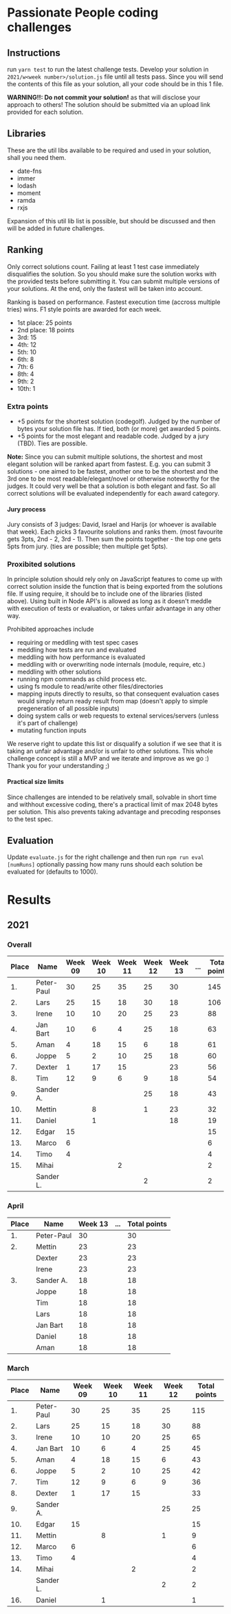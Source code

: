 # Passionate People coding challenges
## Instructions

run `yarn test` to run the latest challenge tests.
Develop your solution in `2021/w<week number>/solution.js` file until all tests pass.
Since you will send the contents of this file as your solution, all your code should be in this 1 file.

**WARNING!!: Do not commit your solution!** as that will disclose your approach to others!
The solution should be submitted via an upload link provided for each solution.

## Libraries

These are the util libs available to be required and used in your solution, shall you need them.

- date-fns
- immer
- lodash
- moment
- ramda
- rxjs

Expansion of this util lib list is possible, but should be discussed and then will be added in future challenges.


## Ranking
Only correct solutions count. Failing at least 1 test case immediately disqualifies the solution.
So you should make sure the solution works with the provided tests before submitting it.
You can submit multiple versions of your solutions. At the end, only the fastest will be taken into account.

Ranking is based on performance. Fastest execution time (accross multiple tries) wins. F1 style points are awarded for each week.
- 1st place: 25 points
- 2nd place: 18 points
- 3rd: 15
- 4th: 12
- 5th: 10
- 6th: 8
- 7th: 6
- 8th: 4
- 9th: 2
- 10th: 1

### Extra points

- +5 points for the shortest solution (codegolf). Judged by the number of bytes your solution file has. If tied, both (or more) get awarded 5 points.
- +5 points for the most elegant and readable code. Judged by a jury (TBD). Ties are possible.

**Note:** Since you can submit multiple solutions, the shortest and most elegant solution will be ranked apart from fastest. E.g. you can submit 3 solutions - one aimed to be fastest, another one to be the shortest and the 3rd one to be most readable/elegant/novel or otherwise noteworthy for the judges. It could very well be that a solution is both elegant and fast. So all correct solutions will be evaluated independently for each award category.

#### Jury process

Jury consists of 3 judges: David, Israel and Harijs (or whoever is available that week).
Each picks 3 favourite solutions and ranks them. (most favourite gets 3pts, 2nd - 2, 3rd - 1).
Then sum the points together - the top one gets 5pts from jury. (ties are possible; then multiple get 5pts).

### Proxibited solutions

In principle solution should rely only on JavaScript features to come up with correct solution inside the function that is being exported from the solutions file.
If using require, it should be to include one of the libraries (listed above). Using built in Node API's is allowed as long as it doesn't meddle with execution of tests or evaluation, or takes unfair advantage in any other way.

Prohibited approaches include
- requiring or meddling with test spec cases
- meddling how tests are run and evaluated
- meddling with how performance is evaluated
- meddling with or overwriting node internals (module, require, etc.)
- meddling with other solutions
- running npm commands as child process etc.
- using fs module to read/write other files/directories
- mapping inputs directly to results, so that consequent evaluation cases would simply return ready result from map (doesn't apply to simple pregeneration of all possible inputs)
- doing system calls or web requests to extenal services/servers (unless it's part of challenge)
- mutating function inputs

We reserve right to update this list or disqualify a solution if we see that it is taking an unfair advantage and/or is unfair to other solutions.
This whole challenge concept is still a MVP and we iterate and improve as we go :) Thank you for your understanding ;)

#### Practical size limits

Since challenges are intended to be relatively small, solvable in short time and withhout excessive coding, there's a practical limit of max 2048 bytes per solution.
This also prevents taking advantage and precoding responses to the test spec.

## Evaluation

Update `evaluate.js` for the right challenge and then run `npm run eval [numRuns]` optionally passing how many runs should each solution be evaluated for (defaults to 1000).


# Results
## 2021
### Overall

| Place | Name       | Week 09 | Week 10 | Week 11 | Week 12   | Week 13   | ...      | Total points |
|-------|------------|---------|---------|---------|-----------|-----------|----------|--------------|
| 1.    | Peter-Paul | 30      | 25      | 35      | 25        | 30        |          | 145          |
| 2.    | Lars       | 25      | 15      | 18      | 30        | 18        |          | 106          |
| 3.    | Irene      | 10      | 10      | 20      | 25        | 23        |          | 88           |
| 4.    | Jan Bart   | 10      | 6       | 4       | 25        | 18        |          | 63           |
| 5.    | Aman       | 4       | 18      | 15      | 6         | 18        |          | 61           |
| 6.    | Joppe      | 5       | 2       | 10      | 25        | 18        |          | 60           |
| 7.    | Dexter     | 1       | 17      | 15      |           | 23        |          | 56           |
| 8.    | Tim        | 12      | 9       | 6       | 9         | 18        |          | 54           |
| 9.    | Sander A.  |         |         |         | 25        | 18        |          | 43           |
| 10.   | Mettin     |         | 8       |         | 1         | 23        |          | 32           |
| 11.   | Daniel     |         | 1       |         |           | 18        |          | 19           |
| 12.   | Edgar      | 15      |         |         |           |           |          | 15           |
| 13.   | Marco      | 6       |         |         |           |           |          | 6            |
| 14.   | Timo       | 4       |         |         |           |           |          | 4            |
| 15.   | Mihai      |         |         | 2       |           |           |          | 2            |
|       | Sander L.  |         |         |         | 2         |           |          | 2            |


### April


| Place | Name        | Week 13     | ...      | Total points |
|-------|-------------|-------------|----------|--------------|
| 1.    | Peter-Paul  | 30          |          | 30           |
| 2.    | Mettin      | 23          |          | 23           |
|       | Dexter      | 23          |          | 23           |
|       | Irene       | 23          |          | 23           |
| 3.    | Sander A.   | 18          |          | 18           |
|       | Joppe       | 18          |          | 18           |
|       | Tim         | 18          |          | 18           |
|       | Lars        | 18          |          | 18           |
|       | Jan Bart    | 18          |          | 18           |
|       | Daniel      | 18          |          | 18           |
|       | Aman        | 18          |          | 18           |


### March

| Place | Name       | Week 09 | Week 10 | Week 11 | Week 12   | Total points |
|-------|------------|---------|---------|---------|-----------|--------------|
| 1.    | Peter-Paul | 30      | 25      | 35      | 25        | 115          |
| 2.    | Lars       | 25      | 15      | 18      | 30        | 88           |
| 3.    | Irene      | 10      | 10      | 20      | 25        | 65           |
| 4.    | Jan Bart   | 10      | 6       | 4       | 25        | 45           |
| 5.    | Aman       | 4       | 18      | 15      | 6         | 43           |
| 6.    | Joppe      | 5       | 2       | 10      | 25        | 42           |
| 7.    | Tim        | 12      | 9       | 6       | 9         | 36           |
| 8.    | Dexter     | 1       | 17      | 15      |           | 33           |
| 9.    | Sander A.  |         |         |         | 25        | 25           |
| 10.   | Edgar      | 15      |         |         |           | 15           |
| 11.   | Mettin     |         | 8       |         | 1         | 9            |
| 12.   | Marco      | 6       |         |         |           | 6            |
| 13.   | Timo       | 4       |         |         |           | 4            |
| 14.   | Mihai      |         |         | 2       |           | 2            |
|       | Sander L.  |         |         |         | 2         | 2            |
| 16.   | Daniel     |         | 1       |         |           | 1            |
